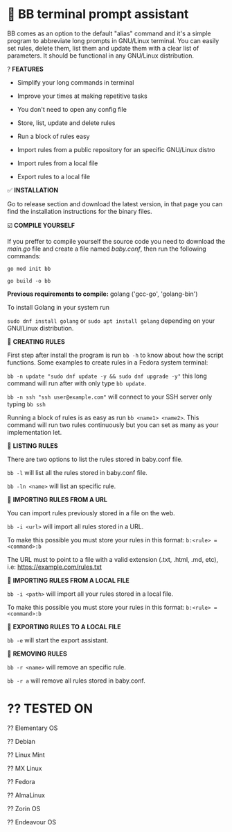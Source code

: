 # :baby: BB terminal prompt assistant
BB comes as an option to the default "alias" command and it's a simple program to abbreviate long prompts in GNU/Linux terminal.
You can easily set rules, delete them, list them and update them with a clear list of parameters. It should be functional in any GNU/Linux distribution.

? **FEATURES**

* Simplify your long commands in terminal

* Improve your times at making repetitive tasks

* You don't need to open any config file

* Store, list, update and delete rules

* Run a block of rules easy

* Import rules from a public repository for an specific GNU/Linux distro

* Import rules from a local file

* Export rules to a local file
  

:white_check_mark: **INSTALLATION**

Go to release section and download the latest version, in that page you can find the installation instructions for the binary files.

:ballot_box_with_check: **COMPILE YOURSELF**

If you preffer to compile yourself the source code you need to download the _main.go_ file and create a file named _baby.conf_, then run the following commands:

`go mod init bb`

`go build -o bb`

**Previous requirements to compile:** golang ('gcc-go', 'golang-bin')

To install Golang in your system run

  `sudo dnf install golang` or `sudo apt install golang` depending on your GNU/Linux distribution.
  

:pencil: **CREATING RULES**

First step after install the program is run `bb -h` to know about how the script functions. Some examples to create rules in a Fedora system terminal:

  `bb -n update "sudo dnf update -y && sudo dnf upgrade -y"` this long command will run after with only type `bb update`.

  `bb -n ssh "ssh user@example.com"` will connect to your SSH server only typing `bb ssh`

  Running a block of rules is as easy as run `bb <name1> <name2>`. This command will run two rules continuously but you can set as many as your implementation let.
  

:pencil: **LISTING RULES**

There are two options to list the rules stored in baby.conf file.

  `bb -l` will list all the rules stored in baby.conf file.

  `bb -ln <name>` will list an specific rule.

:pencil: **IMPORTING RULES FROM A URL**

You can import rules previously stored in a file on the web.

  `bb -i <url>` will import all rules stored in a URL.

  To make this possible you must store your rules in this format: `b:<rule> = <command>:b`

  The URL must to point to a file with a valid extension (.txt, .html, .md, etc), i.e: https://example.com/rules.txt

:pencil: **IMPORTING RULES FROM A LOCAL FILE**

  `bb -i <path>` will import all your rules stored in a local file.

  To make this possible you must store your rules in this format: `b:<rule> = <command>:b`

:pencil: **EXPORTING RULES TO A LOCAL FILE**

  `bb -e` will start the export assistant.

:pencil: **REMOVING RULES**

  `bb -r <name>` will remove an specific rule.
  
  `bb -r a` will remove all rules stored in baby.conf.

# ?? **TESTED ON**

?? Elementary OS

?? Debian

?? Linux Mint

?? MX Linux

?? Fedora

?? AlmaLinux

?? Zorin OS

?? Endeavour OS
